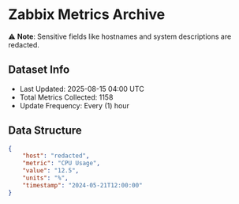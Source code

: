 # Zabbix Metrics Archive

⚠️ **Note**: Sensitive fields like hostnames and system descriptions are redacted.

## Dataset Info
- Last Updated: 2025-08-15 04:00 UTC
- Total Metrics Collected: 1158
- Update Frequency: Every (1) hour

## Data Structure
```json
{
    "host": "redacted",
    "metric": "CPU Usage",
    "value": "12.5",
    "units": "%",
    "timestamp": "2024-05-21T12:00:00"
}
```
